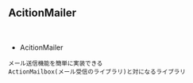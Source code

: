 ## AcitionMailer  
<br>

- AcitionMailer  
```
メール送信機能を簡単に実装できる
ActionMailbox(メール受信のライブラリ)と対になるライブラリ
```
